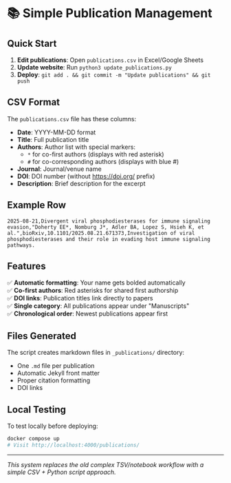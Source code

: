 # 📚 Simple Publication Management

## Quick Start

1. **Edit publications**: Open `publications.csv` in Excel/Google Sheets
2. **Update website**: Run `python3 update_publications.py`
3. **Deploy**: `git add . && git commit -m "Update publications" && git push`

## CSV Format

The `publications.csv` file has these columns:
- **Date**: YYYY-MM-DD format
- **Title**: Full publication title
- **Authors**: Author list with special markers:
  - `*` for co-first authors (displays with red asterisk)
  - `#` for co-corresponding authors (displays with blue #)
- **Journal**: Journal/venue name
- **DOI**: DOI number (without https://doi.org/ prefix)
- **Description**: Brief description for the excerpt

## Example Row

```csv
2025-08-21,Divergent viral phosphodiesterases for immune signaling evasion,"Doherty EE*, Nomburg J*, Adler BA, Lopez S, Hsieh K, et al.",bioRxiv,10.1101/2025.08.21.671373,Investigation of viral phosphodiesterases and their role in evading host immune signaling pathways.
```

## Features

✅ **Automatic formatting**: Your name gets bolded automatically  
✅ **Co-first authors**: Red asterisks for shared first authorship  
✅ **DOI links**: Publication titles link directly to papers  
✅ **Single category**: All publications appear under "Manuscripts"  
✅ **Chronological order**: Newest publications appear first  

## Files Generated

The script creates markdown files in `_publications/` directory:
- One `.md` file per publication
- Automatic Jekyll front matter
- Proper citation formatting
- DOI links

## Local Testing

To test locally before deploying:
```bash
docker compose up
# Visit http://localhost:4000/publications/
```

---
*This system replaces the old complex TSV/notebook workflow with a simple CSV + Python script approach.*
